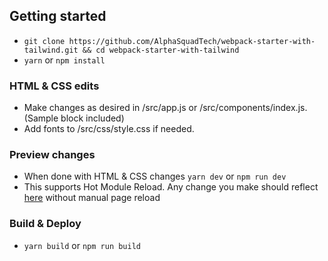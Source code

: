 ## Getting started
- `git clone https://github.com/AlphaSquadTech/webpack-starter-with-tailwind.git && cd webpack-starter-with-tailwind`
- `yarn` or `npm install`

### HTML & CSS edits
- Make changes as desired in /src/app.js or /src/components/index.js. (Sample block included)
- Add fonts to /src/css/style.css if needed.

### Preview changes
- When done with HTML & CSS changes `yarn dev` or `npm run dev`
- This supports Hot Module Reload. Any change you make should reflect [here](http://localhost:8080) without manual page reload

### Build & Deploy
- `yarn build` or `npm run build`